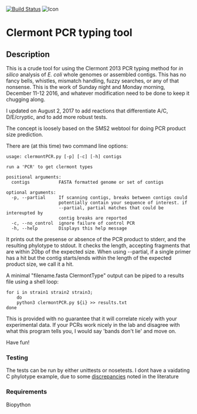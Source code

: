 [![Build Status](https://travis-ci.org/nickp60/clermontpcr.svg?branch=master)](https://travis-ci.org/nickp60/clermontpcr.svg?branch=master)
![Icon](https://github.com/nickp60/clermontpcr/blob/master/icon/clermontpcr.svg)
# Clermont PCR typing tool

## Description

This is a crude tool for using the Clermont 2013 PCR typing method for *in silico* analysis of *E. coli* whole genomes or assembled contigs. This has no fancy bells, whistles, mismatch handling, fuzzy searches, or any of that nonsense.  This is the work of Sunday night and Monday morning, December 11-12 2016, and whatever modification need to be done to keep it chugging along.

I updated on August 2, 2017 to add reactions that differentiate A/C, D/E/cryptic, and to add more robust tests.

The concept is loosely based on the SMS2 webtool for doing PCR product size prediction.

There are (at this time) two command line options:

```
usage: clermontPCR.py [-p] [-c] [-h] contigs

run a 'PCR' to get clermont types

positional arguments:
  contigs           FASTA formatted genome or set of contigs

optional arguments:
  -p, --partial     If scanning contigs, breaks between contigs could
                    potentially contain your sequence of interest. if
                    --partial, partial matches that could be intereupted by
                    contig breaks are reported
  -c, --no_control  ignore failure of control PCR
  -h, --help        Displays this help message
```


It prints out the presense or absence of the PCR product to stderr, and the resulting phylotype to stdout.  It checks the length, accepting fragments that are within 20bp of the expected size.  When using --partial, if a single primer has a hit but the contig starts/ends within the length of the expected product size, we call it a hit.

A minimal "filename.fasta    ClermontType" output can be piped to a results file using a shell loop:

```
for i in strain1 strain2 strain3;
	do
	python3 clermontPCR.py ${i} >> results.txt
done
```

This is provided with no guarantee that it will correlate nicely with your experimental data.  If your PCRs work nicely in the lab and disagree with what this program tells you, I would say 'bands don't lie' and move on.


Have fun!


### Testing
The tests can be run by either unittests or nosetests.  I dont have a vaidating C phylotype example, due to some [discrepancies](http://journals.plos.org/plosone/article?id=10.1371/journal.pone.0105395) noted in the literature

### Requirements
Biopython
